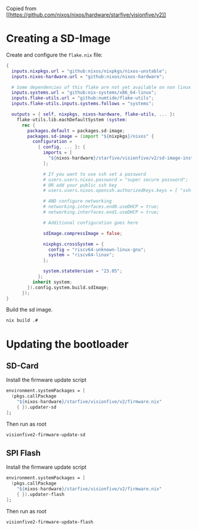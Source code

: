 Copied from [[https://github.com/nixos/nixos/hardware/starfive/visionfive/v2]]

# Creating a SD-Image

Create and configure the `flake.nix` file:
``` nix
{
  inputs.nixpkgs.url = "github:nixos/nixpkgs/nixos-unstable";
  inputs.nixos-hardware.url = "github:nixos/nixos-hardware";

  # Some dependencies of this flake are not yet available on non linux systems
  inputs.systems.url = "github:nix-systems/x86_64-linux";
  inputs.flake-utils.url = "github:numtide/flake-utils";
  inputs.flake-utils.inputs.systems.follows = "systems";

  outputs = { self, nixpkgs, nixos-hardware, flake-utils, ... }:
    flake-utils.lib.eachDefaultSystem (system:
      rec {
        packages.default = packages.sd-image;
        packages.sd-image = (import "${nixpkgs}/nixos" {
          configuration =
            { config, ... }: {
              imports = [
                "${nixos-hardware}/starfive/visionfive/v2/sd-image-installer.nix"
              ];

              # If you want to use ssh set a password
              # users.users.nixos.password = "super secure password";
              # OR add your public ssh key
              # users.users.nixos.openssh.authorizedKeys.keys = [ "ssh-rsa ..." ];

              # AND configure networking
              # networking.interfaces.end0.useDHCP = true;
              # networking.interfaces.end1.useDHCP = true;

              # Additional configuration goes here

              sdImage.compressImage = false;

              nixpkgs.crossSystem = {
                config = "riscv64-unknown-linux-gnu";
                system = "riscv64-linux";
              };

              system.stateVersion = "23.05";
            };
          inherit system;
        }).config.system.build.sdImage;
      });
}
```

Build the sd image.

``` sh
nix build .#
```

# Updating the bootloader
## SD-Card
Install the firmware update script
``` nix
environment.systemPackages = [
  (pkgs.callPackage
    "${nixos-hardware}/starfive/visionfive/v2/firmware.nix"
    { }).updater-sd
];
```
Then run as root
``` sh
visionfive2-firmware-update-sd
```
## SPI Flash
Install the firmware update script
``` nix
environment.systemPackages = [
  (pkgs.callPackage
    "${nixos-hardware}/starfive/visionfive/v2/firmware.nix"
    { }).updater-flash
];
```
Then run as root
``` sh
visionfive2-firmware-update-flash
```

